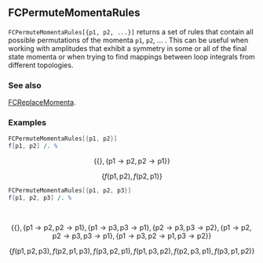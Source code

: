 ## FCPermuteMomentaRules

`FCPermuteMomentaRules[{p1, p2, ...}]` returns a set of rules that contain all possible permutations of the momenta `p1`, `p2`, ... . This can be useful when working with amplitudes that exhibit a symmetry in some or all of the final state momenta or when trying to find mappings between loop integrals from different topologies.

### See also

[FCReplaceMomenta](FCReplaceMomenta).

### Examples

```mathematica
FCPermuteMomentaRules[{p1, p2}]
f[p1, p2] /. %
```

$$\{\{\},\{\text{p1}\to \text{p2},\text{p2}\to \text{p1}\}\}$$

$$\{f(\text{p1},\text{p2}),f(\text{p2},\text{p1})\}$$

```mathematica
FCPermuteMomentaRules[{p1, p2, p3}]
f[p1, p2, p3] /. % 
  
 

```

$$\{\{\},\{\text{p1}\to \text{p2},\text{p2}\to \text{p1}\},\{\text{p1}\to \text{p3},\text{p3}\to \text{p1}\},\{\text{p2}\to \text{p3},\text{p3}\to \text{p2}\},\{\text{p1}\to \text{p2},\text{p2}\to \text{p3},\text{p3}\to \text{p1}\},\{\text{p1}\to \text{p3},\text{p2}\to \text{p1},\text{p3}\to \text{p2}\}\}$$

$$\{f(\text{p1},\text{p2},\text{p3}),f(\text{p2},\text{p1},\text{p3}),f(\text{p3},\text{p2},\text{p1}),f(\text{p1},\text{p3},\text{p2}),f(\text{p2},\text{p3},\text{p1}),f(\text{p3},\text{p1},\text{p2})\}$$